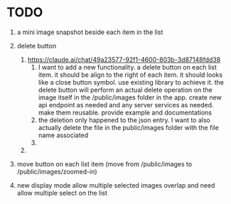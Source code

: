 # TODO
1. a mini image snapshot beside each item in the list
2. delete button
   1. https://claude.ai/chat/49a23577-92f1-4600-803b-3d87148fdd38
      1. I want to add a new functionality. a delete button on each list item. it should be align to the right of each item. it should looks like a close button symbol. use existing library to achieve it. the delete button will perform an actual delete operation on the image itself in the /public/images folder in the app. create new api endpoint as needed and any server services as needed. make them reusable. provide example and documentations
      2. the deletion only happened to the json entry. I want to also actually delete the file in the public/images folder with the file name associated
      3. 
   2. 

3. move button on each list item (move from /public/images to /public/images/zoomed-in) 
4. new display mode allow multiple selected images overlap and need allow multiple select on the list
